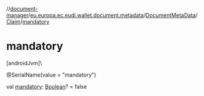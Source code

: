 //[document-manager](../../../../index.md)/[eu.europa.ec.eudi.wallet.document.metadata](../../index.md)/[DocumentMetaData](../index.md)/[Claim](index.md)/[mandatory](mandatory.md)

# mandatory

[androidJvm]\

@SerialName(value = &quot;mandatory&quot;)

val [mandatory](mandatory.md): [Boolean](https://kotlinlang.org/api/latest/jvm/stdlib/kotlin/-boolean/index.html)? =
false
